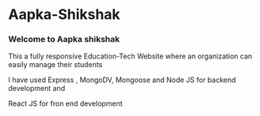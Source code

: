# Aapka-Shikshak

<h3>Welcome to Aapka shikshak</h3>

<p>This a fully responsive Education-Tech Website where an organization can easily manage their students</p>
<p>I have used Express , MongoDV, Mongoose and Node JS for backend development and</p>
<p>React JS for fron end development</p>

